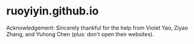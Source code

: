 # ruoyiyin.github.io

Acknowledgement:
Sincerely thankful for the help from Violet Yao, Ziyao Zhang, and Yuhong Chen (plus: don't open their websites).
